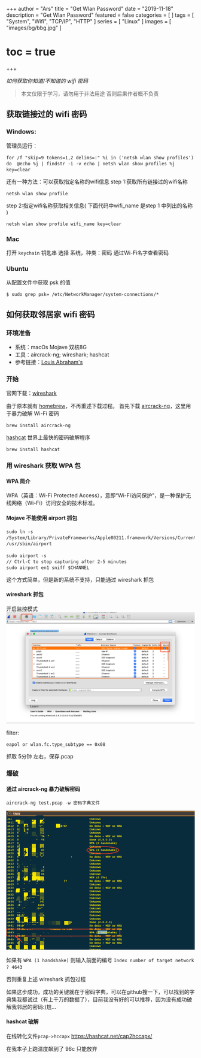 +++
author = "Ars"
title = "Get Wlan Password"
date = "2019-11-18"
description = "Get Wlan Password"
featured = false
categories = [
]
tags = [
  "System",
  "Wifi",
  "TCP/IP",
  "HTTP"
]
series = [
  "Linux"
]
images = [
  "images/bg/bbg.jpg"
]
# toc = true
+++

_如何获取你知道/不知道的 wifi 密码_

> 本文仅限于学习，请勿用于非法用途 否则后果作者概不负责

## 获取链接过的 wifi 密码
### Windows:

管理员运行：
```shell
for /f "skip=9 tokens=1,2 delims=:" %i in ('netsh wlan show profiles') do  @echo %j | findstr -i -v echo | netsh wlan show profiles %j key=clear
```

还有一种方法：可以获取指定名称的wifi信息
step 1:获取所有链接过的wifi名称

```shell
netsh wlan show profile
```
step 2:指定wifi名称获取相关信息( 下面代码中wifi_name 是step 1 中列出的名称 )

```shell
netsh wlan show profile wifi_name key=clear
```

### Mac

打开 `keychain` 钥匙串
选择 系统，种类：密码
通过Wi-Fi名字查看密码

### Ubuntu

从配置文件中获取 psk 的值
```shell
$ sudo grep psk= /etc/NetworkManager/system-connections/*
```

## 如何获取邻居家 wifi 密码
### 环境准备

- 系统：macOs Mojave 双核8G
- 工具：aircrack-ng; wireshark; hashcat 
- 参考链接：[Louis Abraham's](https://louisabraham.github.io/articles/WPA-wifi-cracking-MBP.html)

### 开始

官网下载：[wireshark](https://www.wireshark.org/download.html)

由于原本就有 [homebrew](https://brew.sh/)，不再重述下载过程。
首先下载 [aircrack-ng](https://www.aircrack-ng.org/)，这里用于暴力破解 Wi-Fi 密码
```shell
brew install aircrack-ng
```

[hashcat](https://hashcat.net/hashcat/) 世界上最快的密码破解程序
```shell
brew install hashcat
```

### 用 wireshark 获取 WPA 包

#### WPA 简介
WPA（英语：Wi-Fi Protected Access），意即“Wi-Fi访问保护”，是一种保护无线网络（Wi-Fi）访问安全的技术标准。

#### Mojave 不能使用 airport 抓包

```shell
sudo ln -s /System/Library/PrivateFrameworks/Apple80211.framework/Versions/Current/Resources/airport /usr/sbin/airport

sudo airport -s
// Ctrl-C to stop capturing after 2-5 minutes
sudo airport en1 sniff $CHANNEL

```
这个方式简单，但是新的系统不支持，只能通过 wireshark 抓包

#### wireshark 抓包

开启监控模式
![](/images/wireshark.png)

filter:
```shell
eapol or wlan.fc.type_subtype == 0x08
```

抓取 5分钟 左右，保存.pcap

### 爆破
#### 通过 aircrack-ng 暴力破解密码

```shell
aircrack-ng test.pcap -w 密码字典文件
```

![](/images/aircrack.png)

如果有 `WPA (1 handshake)` 则输入前面的编号 `Index number of target network ? 4643`

否则重复上述 wireshark 抓包过程

如果这步成功，成功的关键就在于密码字典，可以在github搜一下，可以找到的字典集我都试过（有上千万的数据了），目前我没有好的可以推荐，因为没有成功破解我邻居的密码:)尬...

#### hashcat 破解

在线转化文件`pcap->hccapx` https://hashcat.net/cap2hccapx/

在我本子上跑温度飙到了 96c 只能放弃


